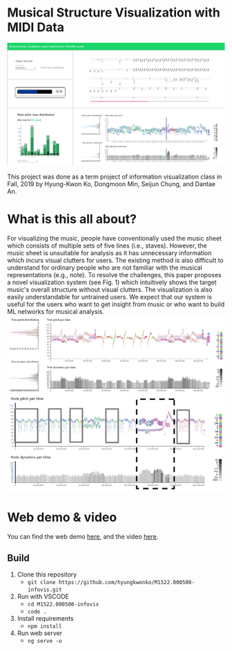 # Musical Structure Visualization with MIDI Data

![](https://github.com/hyungkwonko/M1522.000500-infovis/blob/master/img/img1.png)

This project was done as a term project of information visualization class in Fall, 2019 by Hyung-Kwon Ko, Dongmoon Min, Seijun Chung, and Dantae An.

# What is this all about?

For visualizing the music, people have conventionally used the music sheet which consists of multiple sets of five lines (i.e., staves). However, the music sheet is unsuitable for analysis as it has unnecessary information which incurs visual clutters for users. The existing method is also difficult to understand for ordinary people who are not familiar with the musical representations (e.g., note). To resolve the challenges, this paper proposes a novel visualization system (see Fig. 1) which intuitively shows the target music's overall structure without visual clutters. The visualization is also easily understandable for untrained users. We expect that our system is useful for the users who want to get insight from music or who want to build ML networks for musical analysis.
![](https://github.com/hyungkwonko/M1522.000500-infovis/blob/master/img/img2.png)
![](https://github.com/hyungkwonko/M1522.000500-infovis/blob/master/img/img3.png)


# Web demo & video

You can find the web demo [here](https://hyungkwonko.github.io/M1522.000500-infovis-demo/), and the video [here](https://youtu.be/2h5kbOyopqg).


## Build

1. Clone this repository
   - `git clone https://github.com/hyungkwonko/M1522.000500-infovis.git`
2. Run with VSCODE
   - `cd M1522.000500-infovis`
   - `code .`
3. Install requirements
   - `npm install`
4. Run web server
   - `ng serve -o`
